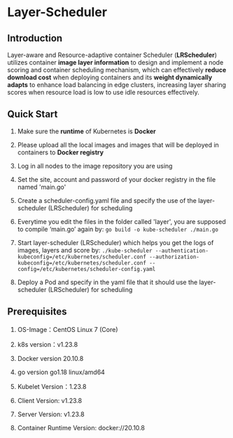 # Layer-Scheduler

## Introduction
Layer-aware and Resource-adaptive container Scheduler (**LRScheduler**)  utilizes container **image layer information** to design and implement a node scoring and container scheduling mechanism, which can effectively **reduce download cost** when deploying containers and its **weight dynamically adapts** to enhance load balancing in edge clusters, increasing layer sharing scores when resource load is low to use idle resources effectively.


## Quick Start

1. Make sure the **runtime** of Kubernetes is **Docker**

2. Please upload all the local images and images that will be deployed in containers to **Docker registry**

3. Log in all nodes to the image repository you are using

4. Set the site, account and password of your docker registry in the file named 'main.go'

5. Create a scheduler-config.yaml file and specify the use of the layer-scheduler (LRScheduler) for scheduling

6. Everytime you edit the files in the folder called 'layer', you are supposed to compile ‘main.go’ again by: 
`go build -o kube-scheduler ./main.go`

7. Start layer-scheduler (LRScheduler) which helps you get the logs of images, layers and score by:
`./kube-scheduler --authentication-kubeconfig=/etc/kubernetes/scheduler.conf --authorization-kubeconfig=/etc/kubernetes/scheduler.conf --config=/etc/kubernetes/scheduler-config.yaml`

8. Deploy a Pod and specify in the yaml file that it should use the  layer-scheduler (LRScheduler) for scheduling


## Prerequisites

1. OS-Image：CentOS Linux 7 (Core)
  
3. k8s version：v1.23.8
   
5. Docker version 20.10.8
   
7. go version go1.18 linux/amd64
   
9. Kubelet Version：1.23.8
    
11. Client Version: v1.23.8
    
13. Server Version: v1.23.8
    
15. Container Runtime Version:  docker://20.10.8
